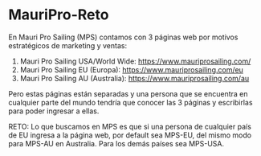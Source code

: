 # MauriPro-Reto
En Mauri Pro Sailing (MPS) contamos con 3 páginas web por motivos estratégicos de marketing y ventas:

1. Mauri Pro Sailing USA/World Wide: https://www.mauriprosailing.com/
2. Mauri Pro Sailing EU (Europa): https://www.mauriprosailing.com/eu
3. Mauri Pro Sailing AU (Australia): https://www.mauriprosailing.com/au

Pero estas páginas están separadas y una persona que se encuentra en cualquier parte del mundo tendría que conocer las 3 páginas y escribirlas para poder ingresar a ellas.

RETO: Lo que buscamos en MPS es que si una persona de cualquier país de EU ingresa a la página web, por default sea MPS-EU, del mismo modo para MPS-AU en Australia.
Para los demás países sea MPS-USA.
